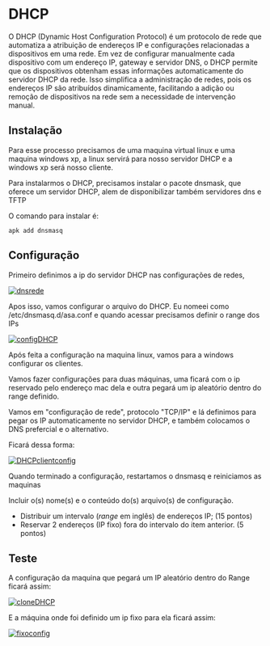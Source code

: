# DHCP

O DHCP (Dynamic Host Configuration Protocol) é um protocolo de rede que automatiza a atribuição de endereços IP e configurações relacionadas a dispositivos em uma rede. Em vez de configurar manualmente cada dispositivo com um endereço IP, gateway e servidor DNS, o DHCP permite que os dispositivos obtenham essas informações automaticamente do servidor DHCP da rede. Isso simplifica a administração de redes, pois os endereços IP são atribuídos dinamicamente, facilitando a adição ou remoção de dispositivos na rede sem a necessidade de intervenção manual.

## Instalação

Para esse processo precisamos de uma maquina virtual linux e uma maquina windows xp, a linux servirá para nosso servidor DHCP e a windows xp será nosso cliente.

Para instalarmos o DHCP, precisamos instalar o pacote dnsmask, que oferece um servidor DHCP, alem de disponibilizar também servidores dns e TFTP

O comando para instalar é:

    apk add dnsmasq


## Configuração

Primeiro definimos a ip do servidor DHCP nas configurações de redes,

[![dnsrede](https://i.im.ge/2024/01/04/3XvQE6.dnsrede.png)](https://im.ge/i/3XvQE6)

Apos isso, vamos configurar o arquivo do DHCP. Eu nomeei como /etc/dnsmasq.d/asa.conf e quando acessar precisamos definir o range dos IPs

[![configDHCP](https://i.im.ge/2024/01/04/3XvXSK.configDHCP.png)](https://im.ge/i/3XvXSK)

Após feita a configuração na maquina linux, vamos para a windows configurar os clientes.

Vamos fazer configurações para duas máquinas, uma ficará com o ip reservado pelo endereço mac dela e outra pegará um ip aleatório dentro do range definido.

Vamos em "configuração de rede", protocolo "TCP/IP" e lá definimos para pegar os IP automaticamente no servidor DHCP, e também colocamos o DNS prefercial e o alternativo. 

Ficará dessa forma:

[![DHCPclientconfig](https://i.im.ge/2024/01/04/3X4MIr.DHCPclientconfig.png)](https://im.ge/i/3X4MIr)

Quando terminado a configuração, restartamos o dnsmasq e reiniciamos as maquinas 





Incluir o(s) nome(s) e o conteúdo do(s) arquivo(s) de configuração.

- Distribuir um intervalo (*range* em inglês) de endereços IP; (15 pontos)
- Reservar 2 endereços (IP fixo) fora do intervalo do item anterior. (5 pontos)

## Teste

A configuração da maquina que pegará um IP aleatório dentro do Range ficará assim:

[![cloneDHCP](https://i.im.ge/2024/01/04/3X4SMJ.cloneDHCP.png)](https://im.ge/i/3X4SMJ)

E a máquina onde foi definido um ip fixo para ela ficará assim:

[![fixoconfig](https://i.im.ge/2024/01/04/3XBoUh.fixoconfig.png)](https://im.ge/i/3XBoUh)

